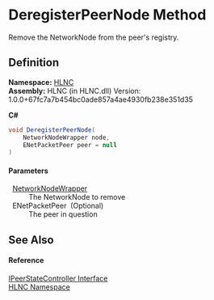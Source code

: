 # DeregisterPeerNode Method


Remove the NetworkNode from the peer's registry.



## Definition
**Namespace:** <a href="N_HLNC">HLNC</a>  
**Assembly:** HLNC (in HLNC.dll) Version: 1.0.0+67fc7a7b454bc0ade857a4ae4930fb238e351d35

**C#**
``` C#
void DeregisterPeerNode(
	NetworkNodeWrapper node,
	ENetPacketPeer peer = null
)
```



#### Parameters
<dl><dt>  <a href="T_HLNC_NetworkNodeWrapper">NetworkNodeWrapper</a></dt><dd>The NetworkNode to remove</dd><dt>  ENetPacketPeer  (Optional)</dt><dd>The peer in question</dd></dl>

## See Also


#### Reference
<a href="T_HLNC_IPeerStateController">IPeerStateController Interface</a>  
<a href="N_HLNC">HLNC Namespace</a>  
